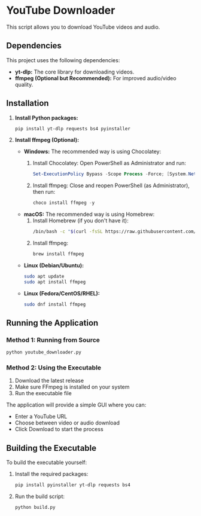 # YouTube Downloader

This script allows you to download YouTube videos and audio.

## Dependencies

This project uses the following dependencies:

*   **yt-dlp:** The core library for downloading videos.
*   **ffmpeg (Optional but Recommended):** For improved audio/video quality.

## Installation

1.  **Install Python packages:**

    ```bash
    pip install yt-dlp requests bs4 pyinstaller
    ```

2.  **Install ffmpeg (Optional):**

    *   **Windows:** The recommended way is using Chocolatey:
        1.  Install Chocolatey: Open PowerShell as Administrator and run:

            ```powershell
            Set-ExecutionPolicy Bypass -Scope Process -Force; [System.Net.ServicePointManager]::SecurityProtocol = [System.Net.ServicePointManager]::SecurityProtocol -bor 3072; iex ((New-Object System.Net.WebClient).DownloadString('https://community.chocolatey.org/install.ps1'))
            ```
        2.  Install ffmpeg: Close and reopen PowerShell (as Administrator), then run:

            ```powershell
            choco install ffmpeg -y
            ```
    *   **macOS:** The recommended way is using Homebrew:
        1. Install Homebrew (if you don't have it):
           ```bash
           /bin/bash -c "$(curl -fsSL https://raw.githubusercontent.com/Homebrew/install/HEAD/install.sh)"
           ```
        2. Install ffmpeg:
           ```bash
           brew install ffmpeg
           ```
    *   **Linux (Debian/Ubuntu):**
        ```bash
        sudo apt update
        sudo apt install ffmpeg
        ```
    *   **Linux (Fedora/CentOS/RHEL):**
        ```bash
        sudo dnf install ffmpeg
        ```

## Running the Application

### Method 1: Running from Source
```bash
python youtube_downloader.py
```

### Method 2: Using the Executable
1. Download the latest release
2. Make sure FFmpeg is installed on your system
3. Run the executable file

The application will provide a simple GUI where you can:
- Enter a YouTube URL
- Choose between video or audio download
- Click Download to start the process

## Building the Executable
To build the executable yourself:

1. Install the required packages:
   ```bash
   pip install pyinstaller yt-dlp requests bs4
   ```

2. Run the build script:
   ```bash
   python build.py
   ```
